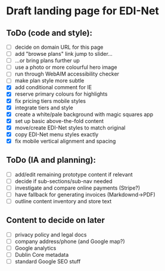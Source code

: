 # Draft landing page for EDI-Net

## ToDo (code and style):

- [ ] decide on domain URL for this page
- [ ] add "browse plans" link jump to slider…
- [ ] …or bring plans further up
- [ ] use a photo or more colourful hero image
- [ ] run through WebAIM accessibility checker
- [ ] make plan style more subtle
- [x] add conditional comment for IE
- [x] reserve primary colours for highlights
- [x] fix pricing tiers mobile styles
- [x] integrate tiers and style
- [x] create a white/pale background with magic squares app
- [x] set up basic above-the-fold content
- [x] move/create EDI-Net styles to match original
- [x] copy EDI-Net menu styles exactly
- [x] fix mobile vertical alignment and spacing

## ToDo (IA and planning):

- [ ] add/edit remaining prototype content if relevant
- [ ] decide if sub-sections/sub-nav needed
- [ ] investigate and compare online payments (Stripe?)
- [ ] have fallback for generating invoices (Markdownd->PDF)
- [ ] outline content inventory and store text

## Content to decide on later

- [ ] privacy policy and legal docs
- [ ] company address/phone (and Google map?)
- [ ] Google analytics
- [ ] Dublin Core metadata
- [ ] standard Google SEO stuff

